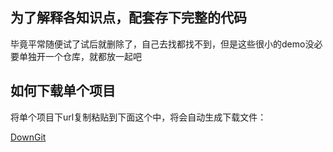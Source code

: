 ## 为了解释各知识点，配套存下完整的代码

毕竟平常随便试了试后就删除了，自己去找都找不到，但是这些很小的demo没必要单独开一个仓库，就都放一起吧

## 如何下载单个项目

将单个项目下url复制粘贴到下面这个中，将会自动生成下载文件：

[DownGit](https://minhaskamal.github.io/DownGit/#/home)